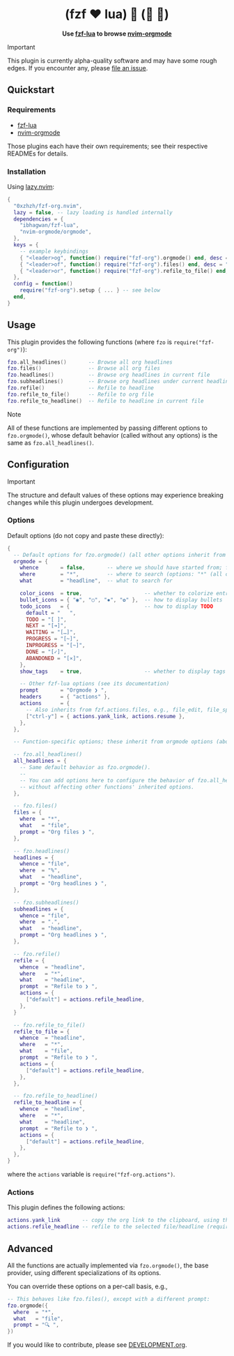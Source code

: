 <div align="center">

# (fzf :heart: lua) :handshake: (:unicorn: :dancers:)

**Use [fzf-lua][fzf-lua] to browse [nvim-orgmode][nvim-orgmode]**

</div>

[fzf-lua]: https://github.com/ibhagwan/fzf-lua
[nvim-orgmode]: https://github.com/nvim-orgmode/orgmode

> [!IMPORTANT]
> This plugin is currently alpha-quality software and may have some rough edges.
> If you encounter any, please [file an issue](https://github.com/0xzhzh/fzf-org.nvim/issues/new).

## Quickstart

### Requirements

- [fzf-lua][fzf-lua]
- [nvim-orgmode][nvim-orgmode]

Those plugins each have their own requirements; see their respective READMEs for details.

### Installation

Using [lazy.nvim](https://github.com/folke/lazy.nvim):

```lua
{
  "0xzhzh/fzf-org.nvim",
  lazy = false, -- lazy loading is handled internally
  dependencies = {
    "ibhagwan/fzf-lua",
    "nvim-orgmode/orgmode",
  },
  keys = {
    -- example keybindings
    { "<leader>og", function() require("fzf-org").orgmode() end, desc = "org-browse" },
    { "<leader>of", function() require("fzf-org").files() end, desc = "org-files" },
    { "<leader>or", function() require("fzf-org").refile_to_file() end, desc = "org-refile" },
  },
  config = function()
    require("fzf-org").setup { ... } -- see below
  end,
}
```

## Usage

This plugin provides the following functions (where `fzo` is `require("fzf-org")`):

```lua
fzo.all_headlines()       -- Browse all org headlines
fzo.files()               -- Browse all org files
fzo.headlines()           -- Browse org headlines in current file
fzo.subheadlines()        -- Browse org headlines under current headline/file
fzo.refile()              -- Refile to headline
fzo.refile_to_file()      -- Refile to org file
fzo.refile_to_headline()  -- Refile to headline in current file
```

> [!NOTE]
> All of these functions are implemented by passing different options to `fzo.orgmode()`,
> whose default behavior (called without any options) is the same as `fzo.all_headlines()`.

## Configuration

> [!IMPORTANT]
> The structure and default values of these options may experience breaking changes
> while this plugin undergoes development.

### Options

Default options (do not copy and paste these directly):

```lua
{
  -- Default options for fzo.orgmode() (all other options inherit from this)
  orgmode = {
    whence       = false,       -- where we should have started from; false means don't care
    where        = "*",         -- where to search (options: "*" (all org files), "%" (current file), "." (current headline))
    what         = "headline",  -- what to search for

    color_icons  = true,                    -- whether to colorize entries
    bullet_icons = { "◉", "○", "✸", "✿" },  -- how to display bullets
    todo_icons   = {                        -- how to display TODO
      default = "   ",
      TODO = "[ ]",
      NEXT = "[➔]",
      WAITING = "[…]",
      PROGRESS = "[~]",
      INPROGRESS = "[~]",
      DONE = "[✓]",
      ABANDONED = "[⨯]",
    },
    show_tags    = true,                    -- whether to display tags

    -- Other fzf-lua options (see its documentation)
    prompt       = "Orgmode ❯ ",
    headers      = { "actions" },
    actions      = {
      -- Also inherits from fzf.actions.files, e.g., file_edit, file_split, etc.
      ["ctrl-y"] = { actions.yank_link, actions.resume },
    },
  },

  -- Function-specific options; these inherit from orgmode options (above)

  -- fzo.all_headlines()
  all_headlines = {
    -- Same default behavior as fzo.orgmode().
    --
    -- You can add options here to configure the behavior of fzo.all_headlines()
    -- without affecting other functions' inherited options.
  },

  -- fzo.files()
  files = {
    where  = "*",
    what   = "file",
    prompt = "Org files ❯ ",
  },

  -- fzo.headlines()
  headlines = {
    whence = "file",
    where  = "%",
    what   = "headline",
    prompt = "Org headlines ❯ ",
  },

  -- fzo.subheadlines()
  subheadlines = {
    whence = "file",
    where  = ".",
    what   = "headline",
    prompt = "Org headlines ❯ ",
  },

  -- fzo.refile()
  refile = {
    whence  = "headline",
    where   = "*",
    what    = "headline",
    prompt  = "Refile to ❯ ",
    actions = {
      ["default"] = actions.refile_headline,
    },
  }

  -- fzo.refile_to_file()
  refile_to_file = {
    whence  = "headline",
    where   = "*",
    what    = "file",
    prompt  = "Refile to ❯ ",
    actions = {
      ["default"] = actions.refile_headline,
    },
  },

  -- fzo.refile_to_headline()
  refile_to_headline = {
    whence  = "headline",
    where   = "*",
    what    = "headline",
    prompt  = "Refile to ❯ ",
    actions = {
      ["default"] = actions.refile_headline,
    },
  },
}
```

where the `actions` variable is `require("fzf-org.actions")`.

### Actions

This plugin defines the following actions:

```lua
actions.yank_link       -- copy the org link to the clipboard, using the
actions.refile_headline -- refile to the selected file/headline (requires whence = "headline")
```

## Advanced

All the functions are actually implemented via `fzo.orgmode()`, the base provider,
using different specializations of its options.

You can override these options on a per-call basis, e.g.,

```lua
-- This behaves like fzo.files(), except with a different prompt:
fzo.orgmode({
  where  = "*",
  what   = "file",
  prompt = "🔍 ",
})
```

If you would like to contribute, please see [DEVELOPMENT.org](DEVELOPMENT.org).
